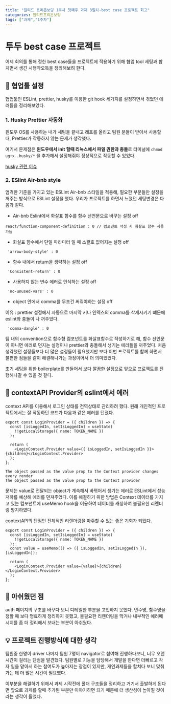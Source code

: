 ```yaml
---
title: "원티드 프리온보딩 1주차 첫째주 과제 3일차-best case 프로젝트 회고"
categories: 원티드프리온보딩
tags: ["과제","1주차"]
---
```




# 투두 best case 프로젝트

어제 회의를 통해 정한 best case들을 프로젝트에 적용하기 위해 협업 tool 세팅과 합치면서 생긴 시행착오득을 정리해보려 한다.



## 🧐 협업툴 설정

협업툴인 ESLint, prettier, husky를 이용한 git hook 세가지를 설정하면서 겪었던 에러들을 정리해보았다.



### 1. Husky Prettier 자동화 

윈도우 OS를 사용하는 내가 세팅을 끝내고 레포를 올리고 팀원 분들이 받아서 사용할 때, Prettier가 작동하지 않는 문제가 생각했다.

여기서 문제점은 **윈도우에서 init 할때 리눅스에서 파일 권한과 충돌**로 터미널에 `chmod ug+x .husky/*` 을 추가해서 설정해줘야 정상적으로 작동할 수 있었다.



[husky 관련 이슈](https://github.com/typicode/husky/issues/1177)



### 2. ESlint Air-bnb style 

엄격한 기준을 가지고 있는 ESLint Air-bnb 스타일을 적용해, 필요한 부분들만 설정을 꺼주는 방식으로 ESLint 설정을 했다. 우리가 프로젝트를 하면서 느꼈던 세팅변경은 다음과 같다.



- Air-bnb Eslint에서 화살표 함수를 함수 선언문으로 바꾸는 설정 off

```
react/function-component-definition : 0 // 컴포넌트 작성 시 화살표 함수 사용 가능
```



- 화살표 함수에서 단일 파라미터 일 때 소괄호 없어지는 설정 off

```
 'arrow-body-style' : 0
```



- 함수 내에서 return을 생략하는 설정 off

```
 'Consistent-return' : 0
```



- 사용하지 않는 변수 에러로 인식하는 설정 off

```
 'no-unused-vars' : 0
```



- object 안에서 comma를 무조건 써줘야하는 설정 off

이유 : prettier 설정에서 자동으로 마지막 키나 인덱스의 comma를 삭제시키기 떄문에 eslint와 충돌이 나 꺼주었다.

```
 'comma-dangle' : 0
```



팀 내의 convention으로 함수형 컴포넌트를 화살표함수로 작성하기로 해, 함수 선언문이 아니면 에러로 던지는 설정이나 prettier와 충돌해서 생기는 에러들을 꺼주었다. 처음 생각했던 설정들보다 더 많은 설정들이 필요했지만 보다 이번 프로젝트를 함께 하면서 불편한 점들을 같이 해결해나가는 과정이어서 더 의미있었다.

초기 세팅을 위한 boilerplate를 만들어서 보다 깔끔한 설정으로 앞으로 프로젝트를 진행해나갈 수 있을 것 같다.



## 📢 contextAPI Provider의 eslint에서 에러



context API를 이용해서 로그인 상태를 전역상태로 관리하려 했다. 원래 개인적인 프로젝트에서는 잘 작동하던 코드가 다음과 같은 에러를 던졌다.

``` react
export const LoginProvider = ({ children }) => {
  const [isLoggedIn, setIsLoggedIn] = useState(
    !!getLocalStorage({ name: TOKEN_NAME })
  );

  return (
    <LoginContext.Provider value={{ isLoggedIn, setIsLoggedIn }}>{children}</LoginContext.Provider>
  );
};
```

```
The object passed as the value prop to the Context provider changes every render
The object passed as the value prop to the Context provider
```



문제는 value로 전달되는 object가 계속해서 바뀌어서 생기는 에러로 ESLint에서 성능저하를 예상해 에러를 던져주었다. 이를 해결하기 위한 방법은 Context 데이터를 가지고 있는 컴포넌트에 useMemo hook을 이용하여 데이터를 캐싱하여 불필요한 리렌더링 방지하였다. 



contextAPI의 단점인 전체적인 리렌더링을 마주할 수 있는 좋은 기회가 되었다.



```react
export const LoginProvider = ({ children }) => {
  const [isLoggedIn, setIsLoggedIn] = useState(
    !!getLocalStorage({ name: TOKEN_NAME })
  );
  const value = useMemo(() => ({ isLoggedIn, setIsLoggedIn }), [isLoggedIn]);

  return (
    <LoginContext.Provider value={value}>{children}</LoginContext.Provider>
  );
};
```



## 🎈 아쉬웠던 점

auth 페이지의 구조를 바꾸다 보니 디테일한 부분을 고민하지 못했다. 변수명, 함수명을 정할 때 보다 명료하게 정리하지 못했고, 불필요한 리렌더링을 막거나 내부적인 에러메시지를 좀 더 정리해서 보내는 부분이 아쉬웠다.





## 💡 프로젝트 진행방식에 대한 생각

팀원중 한명이 driver 나머지 팀원 7명이 navigator로 참여해 진행하다보니, 너무 오랜시간이 걸리는 단점을 발견했다. 팀원별로 기능을 담당해서 개발을 한다면 더빠르고 각자 일을 맡아서 하는 참여도가 높아지는 장점이 있지만, 개인과제들을 합치다 보니 맞춰가는 데 더 많은 시간이 필요했다.  



이부분을 해결하기 위해서 과제 시작전에 폴더 구조들을 정리하고 거기서 출발하게 된다면 앞으로 과제를 할때 추가된 부분만 이야기하면 되기 때문에 더 생산성이 높아질 것이라는 생각이 들었다.

